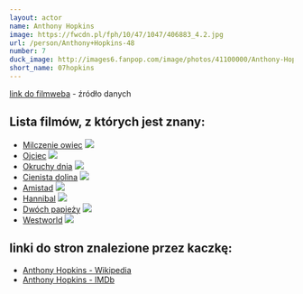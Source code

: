 ```yaml
---
layout: actor
name: Anthony Hopkins
image: https://fwcdn.pl/fph/10/47/1047/406883_4.2.jpg
url: /person/Anthony+Hopkins-48
number: 7
duck_image: http://images6.fanpop.com/image/photos/41100000/Anthony-Hopkins-sir-anthony-hopkins-41110289-1572-2000.jpg
short_name: 07hopkins
---
```

[link do filmweba](https://www.filmweb.pl/person/Anthony+Hopkins-48) - źródło danych

## Lista filmów, z których jest znany:
- [Milczenie owiec](https://www.filmweb.pl/film/Milczenie+owiec-1991-1047)
![](https://fwcdn.pl/fpo/10/47/1047/8022081_1.7.webp)
- [Ojciec](https://www.filmweb.pl/film/Ojciec-2020-835469)
![](https://fwcdn.pl/fpo/54/69/835469/7959845_2.7.webp)
- [Okruchy dnia](https://www.filmweb.pl/film/Okruchy+dnia-1993-1234)
![](https://fwcdn.pl/fpo/12/34/1234/7708219_1.7.webp)
- [Cienista dolina](https://www.filmweb.pl/film/Cienista+dolina-1993-1235)
![](https://fwcdn.pl/fpo/12/35/1235/7559873_1.7.webp)
- [Amistad](https://www.filmweb.pl/film/Amistad-1997-5)
![](https://fwcdn.pl/fpo/00/05/5/7728585_1.7.webp)
- [Hannibal](https://www.filmweb.pl/film/Hannibal-2001-1502)
![](https://fwcdn.pl/fpo/15/02/1502/7175043_1.7.webp)
- [Dwóch papieży](https://www.filmweb.pl/film/Dw%C3%B3ch+papie%C5%BCy-2019-836600)
![](https://fwcdn.pl/fpo/66/00/836600/7897220_1.7.webp)
- [Westworld](https://www.filmweb.pl/serial/Westworld-2016-232988)
![](https://fwcdn.pl/fpo/29/88/232988/8018055_1.7.webp)


## linki do stron znalezione przez kaczkę:
- [Anthony Hopkins - Wikipedia](https://en.wikipedia.org/wiki/Anthony_Hopkins)
- [Anthony Hopkins - IMDb](https://www.imdb.com/name/nm0000164/)
